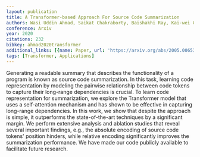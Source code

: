 ```yaml
---
layout: publication
title: A Transformer-based Approach For Source Code Summarization
authors: Wasi Uddin Ahmad, Saikat Chakraborty, Baishakhi Ray, Kai-wei Chang
conference: Arxiv
year: 2020
citations: 232
bibkey: ahmad2020transformer
additional_links: [{name: Paper, url: 'https://arxiv.org/abs/2005.00653'}]
tags: [Transformer, Applications]
---
```

Generating a readable summary that describes the functionality of a program
is known as source code summarization. In this task, learning code
representation by modeling the pairwise relationship between code tokens to
capture their long-range dependencies is crucial. To learn code representation
for summarization, we explore the Transformer model that uses a self-attention
mechanism and has shown to be effective in capturing long-range dependencies.
In this work, we show that despite the approach is simple, it outperforms the
state-of-the-art techniques by a significant margin. We perform extensive
analysis and ablation studies that reveal several important findings, e.g., the
absolute encoding of source code tokens' position hinders, while relative
encoding significantly improves the summarization performance. We have made our
code publicly available to facilitate future research.